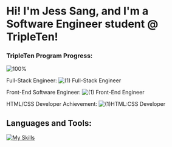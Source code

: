 # Hi! I'm Jess Sang, and I'm a Software Engineer student @ TripleTen!

### TripleTen Program Progress:
![100%](https://progress-bar.xyz/100)

Full-Stack Engineer:
![(1) Full-Stack Engineer](https://github.com/user-attachments/assets/fbbb686d-d87e-4dec-a61e-8fba6ccc87b3)


Front-End Software Engineer:
![(1) Front-End Engineer](https://github.com/user-attachments/assets/7da803eb-0f70-4c74-b4d1-ec1277f3646b)


HTML/CSS Developer Achievement:
![(1)HTML:CSS Developer](https://github.com/user-attachments/assets/b53449c4-00f4-4a0c-a16d-553b56c4bcbe)


## **Languages and Tools:**

[![My Skills](https://skillicons.dev/icons?i=js,html,css,vscode,figma,git,github,discord)](https://skillicons.dev)
